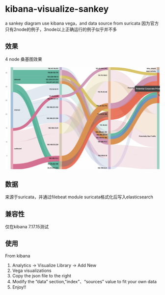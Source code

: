 # kibana-visualize-sankey
a sankey diagram use kibana vega，and data source from suricata
因为官方只有2node的例子，3node以上正确运行的例子似乎并不多


## 效果
4 node 桑基图效果

![](/sankey-2.gif)

## 数据
来源于suricata，并通过filebeat module suricata格式化后写入elasticsearch

## 兼容性
仅在kibana 7.17.15测试

## 使用
From kibana
1. Analytics -> Visualize Library -> Add New
2. Vega visualizations
3. Copy the json file to the right
4. Modify the “data” section,"index"、“sources” value to fit your own data
5. Enjoy!!










